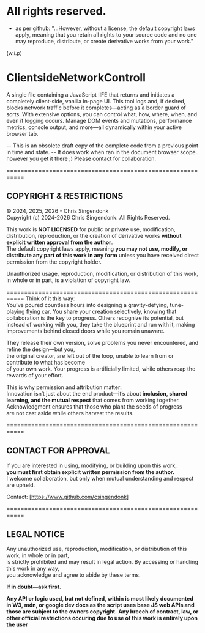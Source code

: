 # All rights reserved.
- as per github: 
  "...However, without a license, the default copyright laws apply, meaning that you retain all rights to your source code and no one may reproduce, distribute, or create derivative works from your work."
  

(w.i.p) 
# ClientsideNetworkControll

   A single file containing a JavaScript IIFE that returns and initiates a completely client-side,
   vanilla in-page UI. This tool logs and, if desired, blocks network traffic before it completes—acting
   as a border guard of sorts. With extensive options, you can control what, how, where, when, and even
   if logging occurs. Manage DOM events and mutations, performance metrics, console output, and more—all
   dynamically within your active browser tab.

   -- This is an obsolete draft copy of the complete code from a previous point in time and state.
   -- It does work when ran in the document browser scope.. however you get it there ;)
   Please contact for collaboration.

   ===========================================================
   ## COPYRIGHT & RESTRICTIONS

   © 2024, 2025, 2026 - Chris Singendonk  
   Copyright (c) 2024-2026 Chris Singendonk. All Rights Reserved.  

   This work is **NOT LICENSED** for public or private use, modification, distribution, reproduction,
   or the creation of derivative works **without explicit written approval from the author**.  
   The default copyright laws apply, meaning **you may not use, modify, or distribute any part of this work
   in any form** unless you have received direct permission from the copyright holder.  

   Unauthorized usage, reproduction, modification, or distribution of this work, in whole or in part,
   is a violation of copyright law.  

   ===========================================================
   Think of it this way:  
   You’ve poured countless hours into designing a gravity-defying, tune-playing flying car.
   You share your creation selectively, knowing that collaboration is the key to progress.
   Others recognize its potential, but instead of working with you, they take the blueprint and run with it,
   making improvements behind closed doors while you remain unaware.  

   They release their own version, solve problems you never encountered, and refine the design—but you,  
   the original creator, are left out of the loop, unable to learn from or contribute to what has become  
   of your own work. Your progress is artificially limited, while others reap the rewards of your effort.  

   This is why permission and attribution matter:  
   Innovation isn’t just about the end product—it’s about **inclusion, shared learning, and the mutual respect**
   that comes from working together. Acknowledgment ensures that those who plant the seeds of progress  
   are not cast aside while others harvest the results.  

   ===========================================================
   ## CONTACT FOR APPROVAL

   If you are interested in using, modifying, or building upon this work,  
   **you must first obtain explicit written permission from the author.**  
   I welcome collaboration, but only when mutual understanding and respect are upheld.  

   Contact: [https://www.github.com/csingendonk]  

   ===========================================================
   ## LEGAL NOTICE  

   Any unauthorized use, reproduction, modification, or distribution of this work, in whole or in part,  
   is strictly prohibited and may result in legal action. By accessing or handling this work in any way,  
   you acknowledge and agree to abide by these terms.  

   **If in doubt—ask first.** 

   **Any API or logic used, but not defined, within is most likely documented in W3, mdn, or google dev docs as the script uses base JS web APIs and those are subject to the owners copyright.**
   **Any breech of contract, law, or other official restrictions occuring due to use of this work is entirely upon the user**
